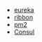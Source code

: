 - [eureka](https://github.com/Netflix/eureka)
- [ribbon](https://github.com/Netflix/ribbon)
- [pm2](https://github.com/Unitech/pm2)
- [Consul](https://www.consul.io/)
